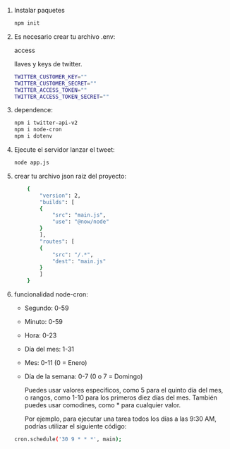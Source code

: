 1. Instalar paquetes

   ```bash
   npm init 
   ```

2. Es necesario crear tu archivo .env:

   access

   llaves y keys de twitter.

   ```bash
   TWITTER_CUSTOMER_KEY=""
   TWITTER_CUSTOMER_SECRET=""
   TWITTER_ACCESS_TOKEN=""
   TWITTER_ACCESS_TOKEN_SECRET=""
   ```

3. dependence:

   ```bash
   npm i twitter-api-v2
   npm i node-cron
   npm i dotenv
   ```

4. Ejecute el servidor lanzar el tweet:

   ```bash
   node app.js
   ```

5. crear tu archivo json raiz del proyecto:

    ```bash
        {
            "version": 2,
            "builds": [
            {
                "src": "main.js",
                "use": "@now/node"
            }
            ],
            "routes": [
            {
                "src": "/.*",
                "dest": "main.js"
            }
            ]
        }
    ```

4. funcionalidad node-cron:

   - Segundo: 0-59
   - Minuto: 0-59
   - Hora: 0-23
   - Día del mes: 1-31
   - Mes: 0-11 (0 = Enero)
   - Día de la semana: 0-7 (0 o 7 = Domingo)
   
        Puedes usar valores específicos, como 5 para el quinto día del mes, o rangos, como 1-10 para los primeros diez días del mes. También puedes usar comodines, como * para cualquier valor.

        Por ejemplo, para ejecutar una tarea todos los días a las 9:30 AM, podrías utilizar el siguiente código:

   ```bash
   cron.schedule('30 9 * * *', main);
   ```
 
    

    
        
        


    